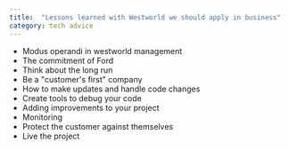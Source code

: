```yaml
---
title:  "Lessons learned with Westworld we should apply in business"
category: tech advice
---
```


- Modus operandi in westworld management
- The commitment of Ford
- Think about the long run
- Be a "customer's first" company
- How to make updates and handle code changes
- Create tools to debug your code
- Adding improvements to your project
- Monitoring
- Protect the customer against themselves
- Live the project
